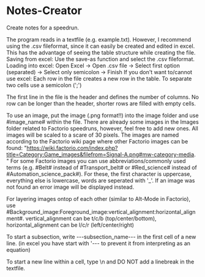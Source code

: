 # Notes-Creator

Create notes for a speedrun.

The program reads in a textfile (e.g. example.txt).
However, I recommend using the .csv fileformat, since it can easily be created and edited in excel. This has the advantage of seeing the table structure while creating the file.
  Saving from excel:  Use the save-as function and select the .csv fileformat.
  Loading into excel: Open Excel -> Open .csv file -> Select first option (separated) -> Select only semicolon -> Finish
If you don't want to/cannot use excel: Each row in the file creates a new row in the table. To separate two cells use a semicolon (';')

The first line in the file is the header and defines the number of columns. No row can be longer than the header, shorter rows are filled with empty cells.

To use an image, put the image (.png format!!) into the image folder and use #image_name# within the file.
There are already some images in the Images folder related to Factorio speedruns, however, feel free to add new ones. All images will be scaled to a scare of 30 pixels.
The images are named according to the Factorio wiki page where other Factorio images can be found: "https://wiki.factorio.com/index.php?title=Category:Game_images&filefrom=Signal-A.png#mw-category-media. " For some Factorio images you can use abbreviations/commonly used terms (e.g. #Belt# instead of #Transport_belt# or #Red_science# instead of #Automation_science_pack#). For these, the first character is uppercase, everything else is lowercase, words are seperated with '_'.
If an image was not found an error image will be displayed instead.

For layering images ontop of each other (similar to Alt-Mode in Factorio), use #Background_image:Foreground_image:vertical_alignment:horizontal_alignment#. vertical_alignment can be t/c/b (top/center/bottom), horizontal_alignment can be l/c/r (left/center/right)

To start a subsection, write ---subsection_name--- in the first cell of a new line. (in excel you have start with '--- to prevent it from interpreting as an equation)

To start a new line within a cell, type \n and DO NOT add a linebreak in the textfile.
